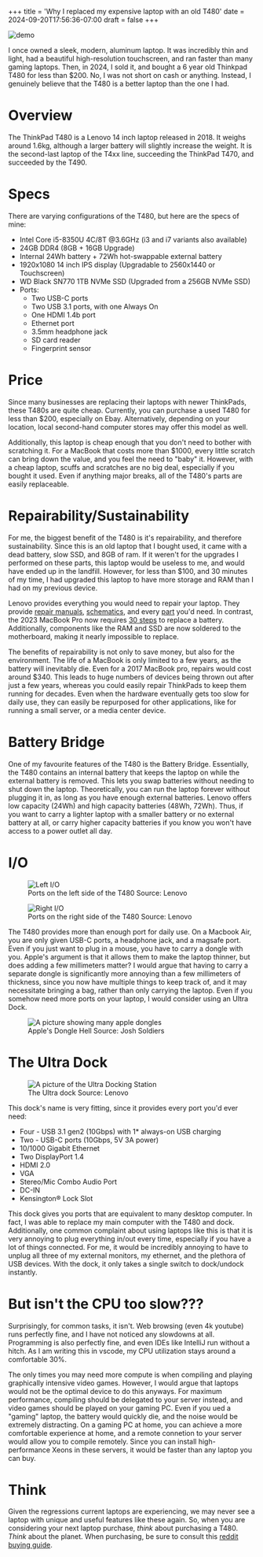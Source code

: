 +++
title = 'Why I replaced my expensive laptop with an old T480'
date = 2024-09-20T17:56:36-07:00
draft = false
+++

![demo](/img/t480/laptop.jpg)

<!-- anecdote -->
I once owned a sleek, modern, aluminum laptop. It was incredibly thin and light, had a beautiful high-resolution touchscreen, and ran faster than many gaming laptops. Then, in 2024, I sold it, and bought a 6 year old Thinkpad T480 for less than $200. <!-- puzzling statement, to draw the reader in --> No, I was not short on cash or anything. Instead, I genuinely believe that the T480 is a better laptop than the one I had.

# Overview
<!-- Background information -->
The ThinkPad T480 is a Lenovo 14 inch laptop released in 2018. It weighs around 1.6kg, although a larger battery will slightly increase the weight. It is the second-last laptop of the T4xx line, succeeding the ThinkPad T470, and succeeded by the T490.

# Specs
<!--
This is usually done on tech blogs like this, where you list a bunch of technical information.

The only things you really need to know is that this laptop is powerful for the time, but a bit on the slow side now. I also included my upgrades (and upgrade options), because this is important to one of my main points.
-->
There are varying configurations of the T480, but here are the specs of mine:
- Intel Core i5-8350U 4C/8T @3.6GHz (i3 and i7 variants also available)
- 24GB DDR4 (8GB + 16GB Upgrade)
- Internal 24Wh battery + 72Wh hot-swappable external battery
- 1920x1080 14 inch IPS display (Upgradable to 2560x1440 or Touchscreen)
- WD Black SN770 1TB NVMe SSD (Upgraded from a 256GB NVMe SSD)
- Ports:
    - Two USB-C ports
    - Two USB 3.1 ports, with one Always On
    - One HDMI 1.4b port
    - Ethernet port
    - 3.5mm headphone jack
    - SD card reader
    - Fingerprint sensor

# Price
Since many businesses are replacing their laptops with newer ThinkPads, these T480s are quite cheap. Currently, you can purchase a used T480 for less than $200, especially on Ebay. Alternatively, depending on your location, local second-hand computer stores may offer this model as well.

Additionally, this laptop is cheap enough that you don't need to bother with scratching it. For a MacBook that costs more than $1000, every little scratch can bring down the value, and you feel the need to "baby" it. However, with a cheap laptop, scuffs and scratches are no big deal, especially if you bought it used. Even if anything major breaks, all of the T480's parts are easily replaceable. <!-- transition to repairability -->

# Repairability/Sustainability
For me, the biggest benefit of the T480 is it's repairability, and therefore sustainability. <!-- example -->Since this is an old laptop that I bought used, it came with a dead battery, slow SSD, and 8GB of ram. If it weren't for the upgrades I performed on these parts, this laptop would be useless to me, and would have ended up in the landfill. However, for less than $100, and 30 minutes of my time, I had upgraded this laptop to have more storage and RAM than I had on my previous device.

Lenovo provides everything you would need to repair your laptop. They provide <!-- as per the usual blog style, I cite things by directly linking to them, rather than using proper citations -->[repair manuals](https://pcsupport.lenovo.com/us/en/products/laptops-and-netbooks/thinkpad-t-series-laptops/thinkpad-t480-type-20l5-20l6/selfrepair/removalsreplacements), [schematics](https://pcsupport.lenovo.com/us/en/products/laptops-and-netbooks/thinkpad-t-series-laptops/thinkpad-t480-type-20l5-20l6/20l5/parts/display/schematic), and every [part](https://pcsupport.lenovo.com/us/en/products/laptops-and-netbooks/thinkpad-t-series-laptops/thinkpad-t480-type-20l5-20l6/20l5/parts/display/buy-now) you'd need. <!-- contrasts with macbooks, since they are common amongst programmers --> In contrast, the 2023 MacBook Pro now requires [30 steps](https://www.ifixit.com/Guide/MacBook+Pro+14-Inch+Late+2023+(M3+Pro+and+M3+Max)+Battery+Replacement/167647) to replace a battery. Additionally, components like the RAM and SSD are now soldered to the motherboard, making it nearly impossible to replace.

The benefits of repairability is not only to save money, but also for the environment. The life of a MacBook is only limited to a few years, as the battery will inevitably die. Even for a 2017 MacBook pro, repairs would cost around $340. This leads to huge numbers of devices being thrown out after just a few years, whereas you could easily repair ThinkPads to keep them running for decades. Even when the hardware eventually gets too slow for daily use, they can easily be repurposed for other applications, like for running a small server, or a media center device.

# Battery Bridge
One of my favourite features of the T480 is the Battery Bridge. Essentially, the T480 contains an internal battery that keeps the laptop on while the external battery is removed. This lets you swap batteries without needing to shut down the laptop. Theoretically, you can run the laptop forever without plugging it in, as long as you have enough external batteries. Lenovo offers low capacity (24Wh) <!-- a measure of battery capacity. Bigger number = longer runtime -->and high capacity batteries (48Wh, 72Wh). Thus, if you want to carry a lighter laptop with a smaller battery or no external battery at all, or carry higher capacity batteries if you know you won't have access to a power outlet all day.

# I/O

<figure>
    <img src="/img/t480/left-side.png"
         alt="Left I/O">
    <figcaption>Ports on the left side of the T480 Source: Lenovo</figcaption>
</figure>

<figure>
    <img src="/img/t480/right-side.png"
         alt="Right I/O">
    <figcaption>Ports on the right side of the T480 Source: Lenovo</figcaption>
</figure>

The T480 provides more than enough port for daily use. On a Macbook Air, you are only given USB-C ports, a headphone jack, and a magsafe port. Even if you just want to plug in a mouse, you have to carry a dongle with you. Apple's argument is that it allows them to make the laptop thinner, but does adding a few millimeters matter? I would argue that having to carry a separate dongle is significantly more annoying than a few millimeters of thickness, since you now have multiple things to keep track of, and it may necessitate bringing a bag, rather than only carrying the laptop. Even if you somehow need more ports on your laptop, I would consider using an Ultra Dock.

<figure>
    <img src="/img/t480/dongle-hell.webp"
         alt="A picture showing many apple dongles">
    <figcaption>Apple's Dongle Hell Source: Josh Soldiers</figcaption>
</figure>

# The Ultra Dock

<figure>
    <img src="/img/t480/ultra-dock.JPG"
         alt="A picture of the Ultra Docking Station">
    <figcaption>The Ultra dock Source: Lenovo</figcaption>
</figure>

This dock's name is very fitting, since it provides every port you'd ever need:

- Four - USB 3.1 gen2 (10Gbps) with 1* always-on USB charging
- Two - USB-C ports (10Gbps, 5V 3A power)
- 10/1000 Gigabit Ethernet
- Two DisplayPort 1.4
- HDMI 2.0
- VGA
- Stereo/Mic Combo Audio Port
- DC-IN
- Kensington® Lock Slot

This dock gives you ports that are equivalent to many desktop computer. In fact, I was able to replace my main computer with the T480 and dock. Additionally, one common complaint about using laptops like this is that it is very annoying to plug everything in/out every time, especially if you have a lot of things connected. For me, it would be incredibly annoying to have to unplug all three of my external monitors, my ethernet, and the plethora of USB devices. With the dock, it only takes a single switch to dock/undock instantly.

# But isn't the CPU too slow???
<!-- I try to address criticisms, and this was one of my largest concerns, so I know many others will be concerned about this as well -->
Surprisingly, for common tasks, it isn't. Web browsing (even 4k youtube) runs perfectly fine, and I have not noticed any slowdowns at all. <!-- since this is tech, I mention programming -->Programming is also perfectly fine, and even IDEs like IntelliJ <!-- relatively hard to run coding software --> run without a hitch. As I am writing this in vscode, my CPU utilization stays around a comfortable 30%.

The only times you may need more compute is when compiling <!-- basically turning human-readable code into a computer program. When it gets to large projects with millions of lines of code, this can take tens of minutes even on high-end computers. -->and playing graphically intensive video games. However, I would argue that laptops would not be the optimal device to do this anyways. For maximum performance, compiling should be delegated to your server instead, and video games should be played on your gaming PC. Even if you ued a "gaming" laptop, the battery would quickly die, and the noise would be extremely distracting. On a gaming PC at home, you can achieve a more comfortable experience at home, and a remote connetion to your server would allow you to compile remotely. Since you can install high-performance Xeons <!-- big and power hungry server CPUs that are built for servers. They run a lot faster than even the best laptops for compiling. --> in these servers, it would be faster than any laptop you can buy.

# Think
<!-- I tried to talk more generally in the paragraph, to signal the end.-->
<!-- prediction-->
Given the regressions current laptops are experiencing, we may never see a laptop with unique and useful features like these again. So, when you are considering your next laptop purchase, *think* about purchasing a T480. *Think* about the planet. When purchasing, be sure to consult this [reddit buying guide](reddit.com/r/thinkpad/comments/1cq3u2u/the_ultimate_thinkpad_t480_buying_guide/).
